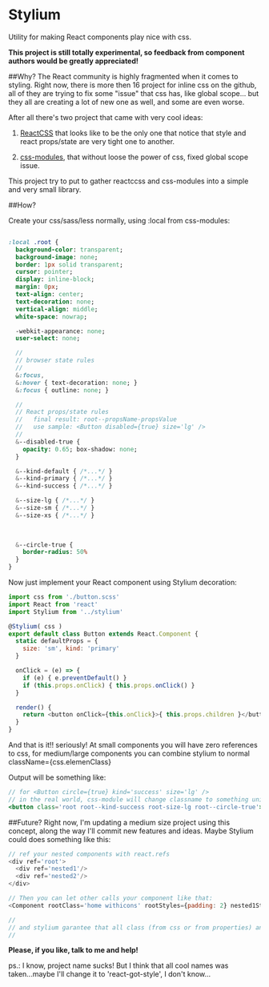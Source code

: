 # Stylium

Utility for making React components play nice with css.

**This project is still totally experimental, so feedback from component authors would be greatly appreciated!**

##Why?
The React community is highly fragmented when it comes to styling. Right now, there is more then 16 project for inline css on the github, all of they are trying to fix some "issue" that css has, like global scope... but they all are creating a lot of new one as well, and some are even worse.

After all there's two project that came with very cool ideas: 

1) [ReactCSS](http://reactcss.com/) that looks like to be the only one that notice that style and react props/state are very tight one to another.  

2) [css-modules](https://github.com/css-modules/css-modules), that without loose the power of css, fixed global scope issue.

This project try to put to gather reactccss and css-modules into a simple and very small library.   


##How? 

Create your css/sass/less normally, using :local from css-modules:

```sass

:local .root {
  background-color: transparent;
  background-image: none;
  border: 1px solid transparent;
  cursor: pointer;
  display: inline-block;
  margin: 0px;
  text-align: center;
  text-decoration: none;
  vertical-align: middle;
  white-space: nowrap;

  -webkit-appearance: none;
  user-select: none;

  //
  // browser state rules
  //
  &:focus,
  &:hover { text-decoration: none; }
  &:focus { outline: none; }

  //
  // React props/state rules
  //   final result: root--propsName-propsValue
  //   use sample: <Button disabled={true} size='lg' />
  //
  &--disabled-true {
    opacity: 0.65; box-shadow: none;
  }

  &--kind-default { /*...*/ }
  &--kind-primary { /*...*/ }
  &--kind-success { /*...*/ }

  &--size-lg { /*...*/ }
  &--size-sm { /*...*/ }
  &--size-xs { /*...*/ }
  
  

  &--circle-true {
    border-radius: 50%
  }
}
```

Now just implement your React component using Stylium decoration:

```javascript
import css from './button.scss'
import React from 'react'
import Stylium from '../stylium'

@Stylium( css )
export default class Button extends React.Component {
  static defaultProps = {
    size: 'sm', kind: 'primary'
  }

  onClick = (e) => {
    if (e) { e.preventDefault() }
    if (this.props.onClick) { this.props.onClick() }
  }

  render() {
    return <button onClick={this.onClick}>{ this.props.children }</button>
  }
}
```

And that is it!! seriously! At small components you will have zero references to css, for medium/large components you can combine stylium to normal className={css.elemenClass}

Output will be something like:

```jsx
// for <Button circle={true} kind='success' size='lg' />
// in the real world, css-module will change classname to something uniq like 'aseewfnjkc'
<button class='root root--kind-success root-size-lg root--circle-true'>...</button>
```


##Future?
Right now, I'm updating a medium size project using this concept, along the way I'll commit new features and ideas. Maybe Stylium could does something like this:

```javascript
// ref your nested components with react.refs
<div ref='root'>
  <div ref='nested1'/>
  <div ref='nested2'/>
</div>

// Then you can let other calls your component like that:
<Component rootClass='home withicons' rootStyles={padding: 2} nested1Style={color: '#ccc'} />

//
// and stylium garantee that all class (from css or from properties) and styles goes to correct elements.
//
```

**Please, if you like, talk to me and help!**

ps.: I know, project name sucks! But I think that all cool names was taken...maybe I'll change it to 'react-got-style', I don't know...



